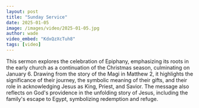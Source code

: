 ```yaml
---
layout: post
title: "Sunday Service"
date: 2025-01-05
image: /images/video/2025-01-05.jpg
author: wade
video_embed: "KdxQzXcTuh8"
tags: [video]
---
```


This sermon explores the celebration of Epiphany, emphasizing its roots in the early church as a continuation of the Christmas season, culminating on January 6. Drawing from the story of the Magi in Matthew 2, it highlights the significance of their journey, the symbolic meaning of their gifts, and their role in acknowledging Jesus as King, Priest, and Savior. The message also reflects on God's providence in the unfolding story of Jesus, including the family's escape to Egypt, symbolizing redemption and refuge.

